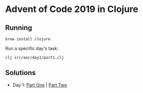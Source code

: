 # Advent of Code 2019 in Clojure

## Running

`brew install clojure`

Run a specific day's task:

`clj src/aoc/day1/part1.clj`

## Solutions

- Day 1: [Part One](src/aoc/day1/part1.clj) | [Part Two](src/aoc/day1/part2.clj)
